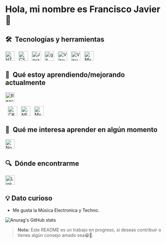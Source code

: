 # Hola, mi nombre es Francisco Javier   👋

## 🛠  Tecnologías y herramientas

[<img src="https://img.shields.io/badge/HTML5-282C34?logo=html5&logoColor=E34F26" alt="HTML5 logo" title="HTML5" height="30" />][tech_tools_anchor]
&nbsp;
[<img src="https://img.shields.io/badge/CSS3-282C34?logo=css3&logoColor=1572B6" alt="CSS3 logo" title="CSS3" height="30" />][tech_tools_anchor]
&nbsp;
[<img src="https://img.shields.io/badge/JavaScript-282C34?logo=javascript&logoColor=F7DF1E" alt="JavaScript logo" title="JavaScript" height="30" />][tech_tools_anchor]
&nbsp;
[<img src="https://img.shields.io/badge/git-282C34?logo=git&logoColor=F05032" alt="git logo" title="git" height="30" />][tech_tools_anchor]
&nbsp;
[<img src="https://img.shields.io/badge/VS%20Code-282C34?logo=visual-studio-code&logoColor=007ACC" alt="Visual Studio Code logo" title="Visual Studio Code" height="30" />][tech_tools_anchor]
&nbsp;
[<img src="https://img.shields.io/badge/chatGPT-282C34?logo=openai&logoColor=white" alt="Visual Studio Code logo" title="chat GPT" height="30" />][tech_tools_anchor]
&nbsp;
 [<img src="https://img.shields.io/badge/bootstrap-282C34?logo=bootstrap&logoColor=780DF5" alt="MySQL" title="Node.js" height="30" />][learning_next_anchor]
&nbsp;

<a name="learning-next"></a>

 ## 📖  Qué estoy aprendiendo/mejorando actualmente

[<img src="https://img.shields.io/badge/React Native-282C34?logo=react&logoColor=61DAFB" alt="React Native logo" title="React Native" height="30" />][tech_tools_anchor]

&nbsp;
[<img src="https://img.shields.io/badge/c%23-282C34?logo=csharp&logoColor=795CDC" alt="C#" title="Node.js" height="30" />][learning_next_anchor]
&nbsp;
[<img src="https://img.shields.io/badge/.NET-282C34?logo=.net&logoColor=502BD3" alt=".NET" title="Node.js" height="30" />][learning_next_anchor]
&nbsp;
[<img src="https://img.shields.io/badge/mysql-282C34?logo=mysql&logoColor=005883" alt="MySQL" title="Node.js" height="30" />][learning_next_anchor]
&nbsp;
<!--[<img src="https://img.shields.io/static/v1?label=&message=styled-components&color=282C34&logo=styled-components&logoColor=DB7093" alt="styled-components logo" title="styled-components" height="30" />][learning_now_anchor]-->


## 👾  Qué me interesa aprender en algún momento

[<img src="https://img.shields.io/badge/Node.js-282C34?logo=node.js&logoColor=339933" alt="Node.js logo" title="Node.js" height="30" />][learning_next_anchor]
&nbsp;

<!-- [<img src="https://img.shields.io/badge/Flutter-282C34?logo=flutter&logoColor=02569B" alt="Flutter logo" title="Flutter" height="25" />][learning_next_anchor]
&nbsp;
[<img src="https://img.shields.io/badge/GraphQL-282C34?logo=graphql&logoColor=E10098" alt="GraphQL logo" title="GraphQL" height="25" />][learning_next_anchor]
&nbsp;
[<img src="https://img.shields.io/badge/MongoDB-282C34?logo=mongodb&logoColor=47A248" alt="MongoDB logo" title="MongoDB" height="25" />][learning_next_anchor]
&nbsp;
[<img src="https://img.shields.io/badge/Sass-282C34?logo=sass&logoColor=CC6699" alt="Sass logo" title="Sass" height="25" />][learning_next_anchor]
&nbsp;
[<img src="https://img.shields.io/badge/Tailwind%20CSS-282C34?logo=tailwind-css&logoColor=38B2AC" alt="Tailwind CSS logo" title="Tailwind CSS" height="25" />][learning_next_anchor]
&nbsp;
[<img src="https://img.shields.io/badge/Next.js-282C34?logo=next.js&logoColor=FFFFFF" alt="Next.js logo" title="Next.js" height="25" />][learning_next_anchor]
&nbsp;
[<img src="https://img.shields.io/badge/Express-282C34?logo=express&logoColor=FFFFFF" alt="Express.js logo" title="Express.js" height="25" />][learning_next_anchor] -->

## 🔍  Dónde encontrarme

[<img src="https://img.shields.io/badge/LinkedIn-282C34?logo=linkedin&logoColor=0077B5" alt="LinkedIn logo" title="LinkedIn" height="30" />](https://www.linkedin.com/in/francisco-javier-concepcion-cedeno)

[tech_tools_anchor]: #bonjour--
[learning_now_anchor]: #learning-now
[learning_next_anchor]: #learning-next

## 💡 Dato curioso

* Me gusta la Música Electronica y Techno.

 ![Anurag's GitHub stats](https://github-readme-stats.vercel.app/api?username=franciscojcc007&theme=dark) 

> **Nota:** Este README es un trabajo en progreso, si deseas contribuir o tienes algún consejo amado sea😁🫰.
